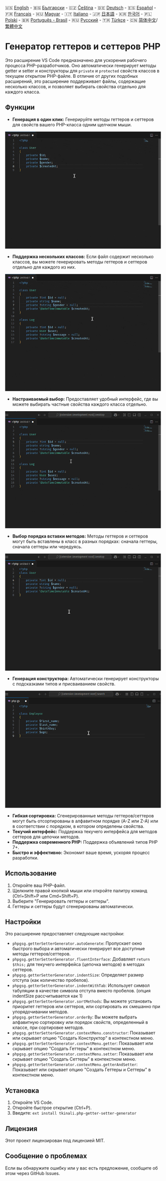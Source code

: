 🇺🇸 [English](./README.md) - 🇧🇬 [Български](./README_BG.md) - 🇨🇿 [Čeština](./README_CS.md) - 🇩🇪 [Deutsch](./README_DE.md) - 🇪🇸 [Español](./README_ES.md) - 🇫🇷 [Français](./README_FR.md) - 🇭🇺 [Magyar](./README_HU.md) - 🇮🇹 [Italiano](./README_IT.md) - 🇯🇵 [日本語](./README_JA.md) - 🇰🇷 [한국어](./README_KO.md) - 🇵🇱 [Polski](./README_PL.md) - 🇧🇷 [Português - Brasil](./README_PT-BR.md) - 🇷🇺 [Русский](./README_RU.md) - 🇹🇷 [Türkçe](./README_TR.md) - 🇨🇳 [简体中文](./README_ZH-CN.md)/[繁體中文](./README_ZH-TW.md)

# Генератор геттеров и сеттеров PHP

Это расширение VS Code предназначено для ускорения рабочего процесса PHP-разработчиков. Оно автоматически генерирует методы getter и setter и конструкторы для `private` и `protected` свойств классов в текущем открытом PHP-файле. В отличие от других подобных расширений, это расширение поддерживает файлы, содержащие несколько классов, и позволяет выбирать свойства отдельно для каждого класса.

## Функции

- **Генерация в один клик:** Генерируйте методы геттеров и сеттеров для свойств вашего PHP-класса одним щелчком мыши.

![Генерация в один клик](images/one-click.gif "Генерация в один клик")

- **Поддержка нескольких классов:** Если файл содержит несколько классов, вы можете генерировать методы геттеров и сеттеров отдельно для каждого из них.

![Поддержка нескольких классов](images/multi-class.gif "Поддержка нескольких классов")

- **Настраиваемый выбор:** Предоставляет удобный интерфейс, где вы можете выбирать частные свойства каждого класса отдельно.

![Настраиваемый выбор](images/property-select.gif "Настраиваемый выбор")

- **Выбор порядка вставки методов:** Методы геттеров и сеттеров могут быть вставлены в класс в разных порядках: сначала геттеры, сначала сеттеры или чередуясь.

![Выбор порядка вставки методов](images/flexible-sort.gif "Выбор порядка вставки методов")

- **Генерация конструктора:** Автоматически генерирует конструкторы с подсказками типов и присваиванием свойств.

![Генерация конструктора](images/constructor.gif "Генерация конструктора")

- **Гибкая сортировка:** Сгенерированные методы геттеров/сеттеров могут быть отсортированы в алфавитном порядке (A-Z или Z-A) или в соответствии с порядком, в котором определены свойства.
- **Текучий интерфейс:** Поддержка текучего интерфейса для методов сеттеров для цепочки методов.
- **Поддержка современного PHP:** Поддержка объявлений типов PHP 7+.
- **Быстро и эффективно:** Экономит ваше время, ускоряя процесс разработки.

## Использование

1. Откройте ваш PHP-файл.
2. Щелкните правой кнопкой мыши или откройте палитру команд (Ctrl+Shift+P или Cmd+Shift+P).
3. Выберите "Генерировать геттеры и сеттеры".
4. Геттеры и сеттеры будут сгенерированы автоматически.

## Настройки

Это расширение предоставляет следующие настройки:

- `phpgsg.getterSetterGenerator.autoGenerate`: Пропускает окно быстрого выбора и автоматически генерирует все доступные методы геттеров/сеттеров.
- `phpgsg.getterSetterGenerator.fluentInterface`: Добавляет `return $this;` для текучего интерфейса (цепочка методов) в методах сеттеров.
- `phpgsg.getterSetterGenerator.indentSize`: Определяет размер отступа (как количество пробелов).
- `phpgsg.getterSetterGenerator.indentWithTab`: Использует символ табуляции в качестве символа отступа вместо пробелов. (опция indentSize рассчитывается как 1)
- `phpgsg.getterSetterGenerator.sortMethods`: Вы можете установить приоритет геттеров или сеттеров, или сортировать их смешанно при упорядочивании методов.
- `phpgsg.getterSetterGenerator.orderBy`: Вы можете выбрать алфавитную сортировку или порядок свойств, определенный в классе, при сортировке методов.
- `phpgsg.getterSetterGenerator.contextMenu.constructor`: Показывает или скрывает опцию "Создать Конструктор" в контекстном меню.
- `phpgsg.getterSetterGenerator.contextMenu.getter`: Показывает или скрывает опцию "Создать Геттеры" в контекстном меню.
- `phpgsg.getterSetterGenerator.contextMenu.setter`: Показывает или скрывает опцию "Создать Сеттеры" в контекстном меню.
- `phpgsg.getterSetterGenerator.contextMenu.getterAndSetter`: Показывает или скрывает опцию "Создать Геттеры и Сеттеры" в контекстном меню.

## Установка

1. Откройте VS Code.
2. Откройте быстрое открытие (Ctrl+P).
3. Введите: `ext install tkinali.php-getter-setter-generator`

## Лицензия

Этот проект лицензирован под лицензией MIT.

## Сообщение о проблемах

Если вы обнаружите ошибку или у вас есть предложение, сообщите об этом через GitHub Issues.